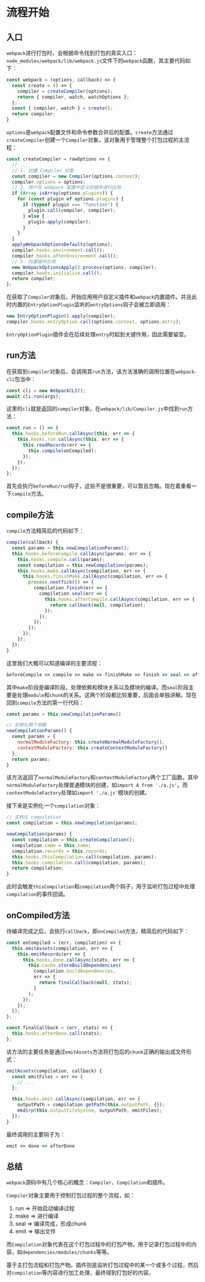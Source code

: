# 流程开始

## 入口

`webpack`进行打包时，会根据命令找到打包的真实入口：`node_modules/webpack/lib/webpack.js`文件下的`webpack`函数，其主要代码如下：

```javascript
const webpack = (options, callback) => {
  const create = () => {
    compiler = createCompiler(options);
    return { compiler, watch, watchOptions };
  };
  const { compiler, watch } = create();
  return compiler;
}
```

`options`是`webpack`配置文件和命令参数合并后的配置。`create`方法通过`createCompiler`创建一个`Compiler`对象，该对象用于管理整个打包过程的主流程：

```javascript
const createCompiler = rawOptions => {
  // ...
  // 1. 创建 Compiler 对象
  const compiler = new Compiler(options.context);
  compiler.options = options;
  // 2. 用户在 webpack 配置中定义的插件进行应用
  if (Array.isArray(options.plugins)) {
    for (const plugin of options.plugins) {
      if (typeof plugin === "function") {
        plugin.call(compiler, compiler);
      } else {
        plugin.apply(compiler);
      }
    }
  }
  applyWebpackOptionsDefaults(options);
  compiler.hooks.environment.call();
  compiler.hooks.afterEnvironment.call();
  // 3. 内置插件应用
  new WebpackOptionsApply().process(options, compiler);
  compiler.hooks.initialize.call();
  return compiler;
};
```

在获取了`Compiler`对象后，开始应用用户自定义插件和`webpack`内置插件。并且此时内置的`EntryOptionPlugin`监听的`entryOptions`钩子会被立即调用：

```javascript
new EntryOptionPlugin().apply(compiler);
compiler.hooks.entryOption.call(options.context, options.entry);
```

`EntryOptionPlugin`插件会在后续处理`entry`时起到关键作用，因此需要留意。

## run方法

在获取到`compiler`对象后，会调用其`run`方法，该方法准确的调用位置在`webpack-cli`包当中：

```javascript
const cli = new WebpackCLI();
await cli.run(args);
```

这里的`cli`就是返回的`compiler`对象。在`webpack/lib/Compiler.js`中找到`run`方法：

```javascript
const run = () => {
  this.hooks.beforeRun.callAsync(this, err => {
    this.hooks.run.callAsync(this, err => {
      this.readRecords(err => {
        this.compile(onCompiled);
      });
    });
  });
};
```

首先会执行`beforeRun/run`钩子，这些不是很重要，可以暂且忽略。现在着重看一下`compile`方法。

## compile方法

`compile`方法精简后的代码如下：

```javascript
compile(callback) {
  const params = this.newCompilationParams();
  this.hooks.beforeCompile.callAsync(params, err => {
    this.hooks.compile.call(params);
    const compilation = this.newCompilation(params);
    this.hooks.make.callAsync(compilation, err => {
      this.hooks.finishMake.callAsync(compilation, err => {
        process.nextTick(() => {
          compilation.finish(err => {
            compilation.seal(err => {
              this.hooks.afterCompile.callAsync(compilation, err => {
                return callback(null, compilation);
              });
            });
          });
        });
      });
    });
  });
}
```

这里我们大概可以知道编译的主要流程：

```javascript
beforeCompile => compile => make => finishMake => finish => seal => afterCompile => 执行回调
```

其中`make`阶段是编译阶段，处理依赖和模块关系以及模块的编译。而`seal`阶段主要是处理`module`和`chunk`的关系。这两个阶段都比较重要，后面会单独讲解。现在回到`compile`方法的第一行代码：

```javascript
const params = this.newCompilationParams()

// 实例化两个参数
newCompilationParams() {
  const params = {
    normalModuleFactory: this.createNormalModuleFactory(),
    contextModuleFactory: this.createContextModuleFactory()
  };
  return params;
}
```

该方法返回了`normalModuleFactory`和`contextModuleFactory`两个工厂函数。其中`normalModuleFactory`处理普通模块的创建，如`import A from './a.js'`。而`contextModuleFactory`处理如`import './a.js'`模块的创建。

接下来是实例化一个`compilation`对象：

```javascript
// 实例化 compilation
const compilation = this.newCompilation(params);

newCompilation(params) {
  const compilation = this.createCompilation();
  compilation.name = this.name;
  compilation.records = this.records;
  this.hooks.thisCompilation.call(compilation, params);
  this.hooks.compilation.call(compilation, params);
  return compilation;
}
```

此时会触发`thisCompilation`和`compilation`两个钩子，用于监听打包过程中处理`compilation`的事件回调。

## onCompiled方法

待编译完成之后，会执行`callback`，即`onCompiled`方法，精简后的代码如下：

```javascript
const onCompiled = (err, compilation) => {
  this.emitAssets(compilation, err => {
    this.emitRecords(err => {
      this.hooks.done.callAsync(stats, err => {
        this.cache.storeBuildDependencies(
          compilation.buildDependencies,
          err => {
            return finalCallback(null, stats);
          }
        );
      });
    });
  });
};

const finalCallback = (err, stats) => {
  this.hooks.afterDone.call(stats);
};
```

该方法的主要任务是通过`emitAssets`方法将打包后的`chunk`正确的输出成文件形式：

```javascript
emitAssets(compilation, callback) {
  const emitFiles = err => {
    // ...
  };

  this.hooks.emit.callAsync(compilation, err => {
    outputPath = compilation.getPath(this.outputPath, {});
    mkdirp(this.outputFileSystem, outputPath, emitFiles);
  });
}
```

最终调用的主要钩子为：

```javascript
emit => done => afterDone
```

## 总结

`webpack`源码中有几个核心的概念：`Compiler`、`Compilation`和插件。

`Compiler`对象主要用于控制打包过程的整个流程，如：

1. run => 开始启动编译过程
2. make => 进行编译
3. seal => 编译完成，形成chunk
4. emit => 输出文件

而`Compilation`对象代表在这个打包过程中的打包产物，用于记录打包过程中的内容，如`dependencies/modules/chunks`等等。

基于主打包流程和打包产物。插件则是监听打包过程中的某一个或多个过程，然后对`compilation`等内容进行加工处理，最终得到打包好的内容。
